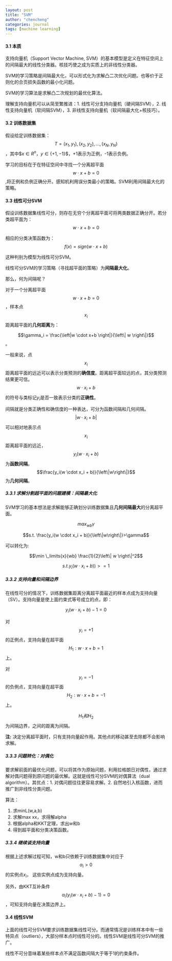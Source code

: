```yaml
---
layout: post
title: "SVM"
author: "chencheng"
categories: journal
tags: [machine learning]
---
```


#### 3.1 本质
支持向量机（Support Vector Machine, SVM）的基本模型是定义在特征空间上的间隔最大的线性分类器。核技巧使之成为实质上的非线性分类器。

SVM的学习策略是间隔最大化，可以形式化为求解凸二次优化问题。也等价于正则化的合页损失函数的最小化问题。

SVM的学习算法是求解凸二次规划的最优化算法。

理解支持向量机可以从简至繁推进：1. 线性可分支持向量机（硬间隔SVM），2. 线性支持向量机（软间隔SVM），3. 非线性支持向量机（软间隔最大化+核技巧）。



#### 3.2 训练数据集
假设给定训练数据集：
$$T={(x_1,y_1), (x_2, y_2), ..., (x_N, y_N)}$$，其中$$x \in R^n$，$y\in\{+1, -1\}$$，+1表示为正例，-1表示负例。

学习的目标在于在特征空间中寻找一个分离超平面$$w \cdot x + b = 0$$,将正例和负例正确分开。感知机利用误分类最小的策略。SVM利用间隔最大化的策略。



#### 3.3 线性可分SVM
假设训练数据集线性可分，则存在无穷个分离超平面可将两类数据正确分开。若分类超平面为：$$w \cdot x + b = 0$$

相应的分类决策函数为：$$f(x)=sign(w \cdot x + b)$$

这种判别为模型为线性可分SVM。

线性可分SVM的学习策略（寻找超平面的策略）为**间隔最大化**。

那么，何为间隔呢？

对于一个分离超平面$$w \cdot x +b = 0$$，样本点$$x_i$$距离超平面的**几何距离**为：

$$\gamma_i = \frac{\left|w \cdot x+b \right|}{\left\| w \right\|}$$。

一般来说，点$$x_i$$距离超平面的远近可以表示分类预测的**确信度**。距离超平面较远的点，其分类预测结果更可信。$$w \cdot x_i + b$$的符号与类标记$y_i$是否一致表示分类的**正确性**。

间隔就是分类正确性和确信度的一种表达，可分为函数间隔和几何间隔。$$\left|w \cdot x_i + b\right|$$可以相对地表示点$$x_i$$距离超平面的远近，$$y_i(w \cdot x_i +b)$$为**函数间隔**。$$\frac{y_i(w \cdot x_i + b)}{\left\|w\right\|}$$为**几何间隔**。

##### 3.3.1 求解分割超平面的问题建模：间隔最大化
SVM学习的基本想法是求解能够正确划分训练数据集且**几何间隔最大**的分离超平面。

$$max_{wb}   \gamma$$

$$s.t. \frac{y_i(w \cdot x_i + b)}{\left\|w\right\|}>\gamma$$

可以转化为:

$$\min \_limits{x}{wb} \frac{1}{2}\left\| w \right\|^2$$

$$s.t. y_i(w \cdot x_i + b)) >= 1$$

##### 3.3.2 支持向量和间隔边界
在线性可分的情况下，训练数据集距离分离超平面最近的样本点成为支持向量（SV）。支持向量是使上面约束式等号成立的点，即：

$$y_i(w \cdot x_i + b) - 1 = 0$$

对$$y_i=+1$$的正例点，支持向量在超平面$$H_1:w \cdot x + b =1$$上。

对$$y_i=-1$$的负例点，支持向量在超平面$$H_2:w \cdot x + b =-1$$上。

$$H_1和H_2$$为间隔边界，之间的距离为间隔。

**注:** 决定分离超平面时，只有支持向量起作用。其他点的移动甚至去除都不会影响求解。

##### 3.3.3 问题转化：对偶化

要求解前面的最优化问题，可以将其作为原始问题，利用拉格朗日对偶性，通过求解对偶问题得到原问题的最优解。这就是线性可分SVM的对偶算法（dual algorithm）。其优点：1. 对偶问题往往更容易求解。2. 自然地引入核函数，进而推广到非线性分类问题。

算法：

1. 求minL(w,a,b)
2. 求解max xx，求得解alpha
3. 根据alpha和KKT定理，求出w和b
4. 得到超平面和分类决策函数。

##### 3.3.4 继续谈支持向量

根据上述求解过程可知，w和b只依赖于训练数据集中对应于$$\alpha_i>0$$的实例点$x_i$， 这些实例点成为支持向量。

另外，由KKT互补条件$$\alpha_i(y_i(w \cdot x_i + b )-1)=0$$，可知支持向量在决策边界上。



#### 3.4 线性SVM

上面的线性可分SVM要求训练数据集线性可分。而通常情况是训练样本中有一些特异点（outliers），大部分样本点时线性可分的。线性SVM是线性可分SVM的推广。

线性不可分意味着某些样本点不满足函数间隔大于等于1的约束条件。
